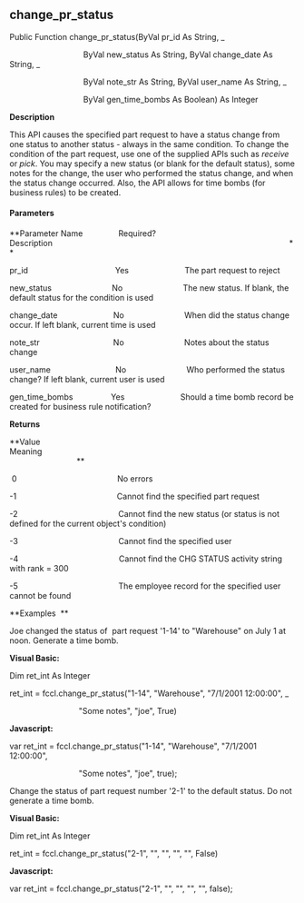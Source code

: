change_pr_status
------------------

Public Function change_pr_status(ByVal pr_id As String, _

                                 ByVal new_status As String, ByVal change_date As String, _

                                 ByVal note_str As String, ByVal user_name As String, _

                                 ByVal gen_time_bombs As Boolean) As Integer

**Description**

This API causes the specified part request to have a status change from one status to another status - always in the same condition. To change the condition of the part request, use one of the supplied APIs such as _receive_ or _pick_. You may specify a new status (or blank for the default status), some notes for the change, the user who performed the status change, and when the status change occurred. Also, the API allows for time bombs (for business rules) to be created.

#### Parameters
**Parameter Name                Required?             Description                                                                                                          **

pr_id                                       Yes                         The part request to reject

new_status                           No                           The new status. If blank, the default status for the condition is used

change_date                         No                           When did the status change occur. If left blank, current time is used

note_str                                 No                           Notes about the status change

user_name                             No                           Who performed the status change? If left blank, current user is used

gen_time_bombs                 Yes                         Should a time bomb record be created for business rule notification?

**Returns**

**Value                                     Meaning                                                                                                                                               **

 0                                             No errors

-1                                             Cannot find the specified part request

-2                                             Cannot find the new status (or status is not defined for the current object's condition)

-3                                             Cannot find the specified user

-4                                             Cannot find the CHG STATUS activity string with rank = 300

-5                                             The employee record for the specified user cannot be found

**Examples  **

 Joe changed the status of  part request '1-14' to "Warehouse" on July 1 at noon. Generate a time bomb.

**Visual Basic:**

Dim ret_int As Integer

ret_int = fccl.change_pr_status("1-14", "Warehouse", "7/1/2001 12:00:00", _

                               "Some notes", "joe", True)

**Javascript:**

var ret_int = fccl.change_pr_status("1-14", "Warehouse", "7/1/2001 12:00:00",

                               "Some notes", "joe", true);

 Change the status of part request number '2-1' to the default status. Do not generate a time bomb.

**Visual Basic:**

Dim ret_int As Integer

ret_int = fccl.change_pr_status("2-1", "", "", "", "", False)

**Javascript:**

var ret_int = fccl.change_pr_status("2-1", "", "", "", "", false);
